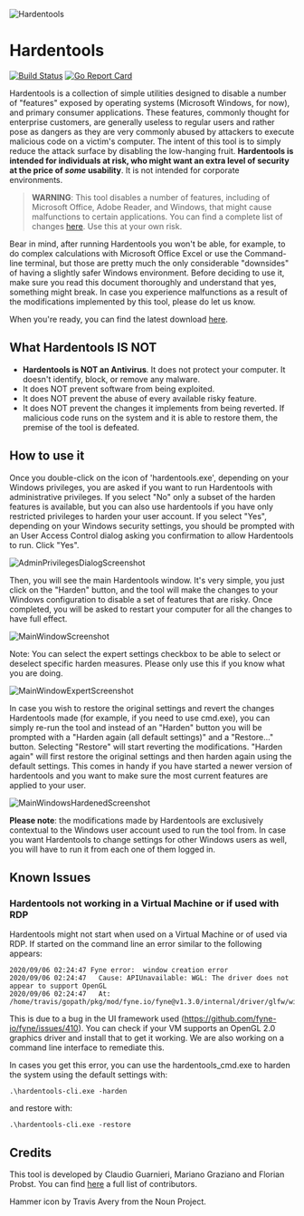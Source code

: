 ![Hardentools](https://github.com/securitywithoutborders/hardentools/raw/master/graphics/icon@128.png)

# Hardentools

[![Build Status](https://travis-ci.org/securitywithoutborders/hardentools.svg?branch=master)](https://travis-ci.org/securitywithoutborders/hardentools)
[![Go Report Card][goreportcard-badge]][goreportcard]

Hardentools is a collection of simple utilities designed to disable a number of "features" exposed by operating systems (Microsoft Windows, for now), and primary consumer applications. These features, commonly thought for enterprise customers, are generally useless to regular users and rather pose as dangers as they are very commonly abused by attackers to execute malicious code on a victim's computer. The intent of this tool is to simply reduce the attack surface by disabling the low-hanging fruit. **Hardentools is intended for individuals at risk, who might want an extra level of security at the price of *some* usability**. It is not intended for corporate environments.

> **WARNING**: This tool disables a number of features, including of Microsoft Office, Adobe Reader, and Windows, that might cause malfunctions to certain applications. You can find a complete list of changes [here](https://github.com/securitywithoutborders/hardentools/wiki). Use this at your own risk.

Bear in mind, after running Hardentools you won't be able, for example, to do complex calculations with Microsoft Office Excel or use the Command-line terminal, but those are pretty much the only considerable "downsides" of having a slightly safer Windows environment. Before deciding to use it, make sure you read this document thoroughly and understand that yes, something might break. In case you experience malfunctions as a result of the modifications implemented by this tool, please do let us know.

When you're ready, you can find the latest download [here](https://github.com/securitywithoutborders/hardentools/releases).


## What Hardentools IS NOT

- **Hardentools is NOT an Antivirus**. It does not protect your computer. It doesn't identify, block, or remove any malware.
- It does NOT prevent software from being exploited.
- It does NOT prevent the abuse of every available risky feature.
- It does NOT prevent the changes it implements from being reverted. If malicious code runs on the system and it is able to restore them, the premise of the tool is defeated.


## How to use it

Once you double-click on the icon of 'hardentools.exe', depending on your Windows privileges, you are asked if you want to run Hardentools with administrative privileges. If you select "No" only a subset of the harden features is available, but you can also use hardentools if you have only restricted privileges to harden your user account. If you select "Yes", depending on your Windows security settings, you should be prompted with an User Access Control dialog asking you confirmation to allow Hardentools to run. Click "Yes".

![AdminPrivilegesDialogScreenshot](./graphics/AdminPrivDialog.png)

Then, you will see the main Hardentools window. It's very simple, you just click on the "Harden" button, and the tool will make the changes to your Windows configuration to disable a set of features that are risky. Once completed, you will be asked to restart your computer for all the changes to have full effect.

![MainWindowScreenshot](./graphics/MainWindow.png)

Note: You can select the expert settings checkbox to be able to select or deselect specific harden measures. Please only use this if you know what you are doing.

![MainWindowExpertScreenshot](./graphics/MainWindowExpert.png)

In case you wish to restore the original settings and revert the changes Hardentools made (for example, if you need to use cmd.exe), you can simply re-run the tool and instead of an "Harden" button you will be prompted with a "Harden again (all default settings)" and a "Restore..." button. Selecting "Restore" will start reverting the modifications. "Harden again" will first restore the original settings and then harden again using the default settings. This comes in handy if you have started a newer version of hardentools and you want to make sure the most current features are applied to your user.

![MainWindowsHardenedScreenshot](./graphics/AlreadyHardened.png)

**Please note**: the modifications made by Hardentools are exclusively contextual to the Windows user account used to run the tool from. In case you want Hardentools to change settings for other Windows users as well, you will have to run it from each one of them logged in.

## Known Issues
### Hardentools not working in a Virtual Machine or if used with RDP
Hardentools might not start when used on a Virtual Machine or of used via RDP. If started on the command line an error similar to the following appears:
```
2020/09/06 02:24:47 Fyne error:  window creation error
2020/09/06 02:24:47   Cause: APIUnavailable: WGL: The driver does not appear to support OpenGL
2020/09/06 02:24:47   At: /home/travis/gopath/pkg/mod/fyne.io/fyne@v1.3.0/internal/driver/glfw/window.go:1133
```

This is due to a bug in the UI framework used (https://github.com/fyne-io/fyne/issues/410). You can check if your VM supports an OpenGL 2.0 graphics driver and install that to get it working. We are also working on a command line interface to remediate this.

In cases you get this error, you can use the hardentools_cmd.exe to harden the system using the default settings with:

    .\hardentools-cli.exe -harden

and restore with:

    .\hardentools-cli.exe -restore


## Credits

This tool is developed by Claudio Guarnieri, Mariano Graziano and Florian Probst. You can find [here](https://github.com/securitywithoutborders/hardentools/graphs/contributors) a full list of contributors.

Hammer icon by Travis Avery from the Noun Project.

[goreportcard]: https://goreportcard.com/report/github.com/securitywithoutborders/hardentools
[goreportcard-badge]: https://goreportcard.com/badge/github.com/securitywithoutborders/hardentools
